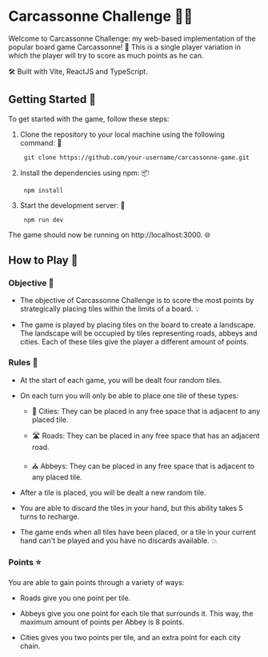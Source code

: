 # Carcassonne Challenge 🏰🎲

Welcome to Carcassonne Challenge: my web-based implementation of the popular board game Carcassonne! 🎉
This is a single player variation in which the player will try to score as much points as he can.

🛠️ Built with Vite, ReactJS and TypeScript.

## Getting Started 🚀

To get started with the game, follow these steps:

1. Clone the repository to your local machine using the following command: 🤖

        git clone https://github.com/your-username/carcassonne-game.git

2. Install the dependencies using npm: 📦

        npm install

3. Start the development server: 🚀

        npm run dev

The game should now be running on http://localhost:3000. 🌐

## How to Play 🎲

### Objective 🎯

- The objective of Carcassonne Challenge is to score the most points by strategically placing tiles within the limits of a board. 💡

- The game is played by placing tiles on the board to create a landscape. The landscape will be occupied by tiles representing roads, abbeys and
cities. Each of these tiles give the player a different amount of points.  

### Rules 📜

- At the start of each game, you will be dealt four random tiles.

- On each turn you will only be able to place one tile of these types:

  - 🏰 Cities: They can be placed in any free space that is adjacent to any placed tile.
  
  - 🛣️ Roads: They can be placed in any free space that has an adjacent road.
  
  - ⛪ Abbeys: They can be placed in any free space that is adjacent to any placed tile.

- After a tile is placed, you will be dealt a new random tile.

- You are able to discard the tiles in your hand, but this ability takes 5 turns to recharge.

- The game ends when all tiles have been placed, or a tile in your current hand can't be played and you have no discards available. 💥 

### Points ⭐

You are able to gain points through a variety of ways:

- Roads give you one point per tile.

- Abbeys give you one point for each tile that surrounds it. This way, the maximum amount of points per Abbey is 8 points.

- Cities gives you two points per tile, and an extra point for each city chain.

